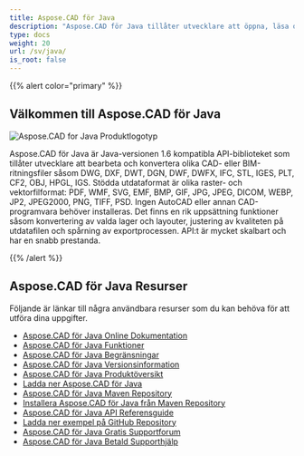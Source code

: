 ```yaml
---
title: Aspose.CAD för Java
description: "Aspose.CAD för Java tillåter utvecklare att öppna, läsa och bearbeta AutoCAD DWG, DXF, DWT och andra CAD- och BIM-filformat, såsom: DGN, DWF, DWFX, IFC, STL, IGES, PLT, CF2, OBJ, HPGL, IGS."
type: docs
weight: 20
url: /sv/java/
is_root: false
---
```


{{% alert color="primary" %}}

## **Välkommen till Aspose.CAD för Java**

![Aspose.CAD for Java Produktlogotyp](/cad/_assets/home_2.png)

Aspose.CAD för Java är Java-versionen 1.6 kompatibla API-biblioteket som tillåter utvecklare att bearbeta och konvertera olika CAD- eller BIM-ritningsfiler såsom DWG, DXF, DWT, DGN, DWF, DWFX, IFC, STL, IGES, PLT, CF2, OBJ, HPGL, IGS. Stödda utdataformat är olika raster- och vektorfilformat: PDF, WMF, SVG, EMF, BMP, GIF, JPG, JPEG, DICOM, WEBP, JP2, JPEG2000, PNG, TIFF, PSD. Ingen AutoCAD eller annan CAD-programvara behöver installeras.
Det finns en rik uppsättning funktioner såsom konvertering av valda lager och layouter, justering av kvaliteten på utdatafilen och spårning av exportprocessen. API:t är mycket skalbart och har en snabb prestanda.

{{% /alert %}}

## **Aspose.CAD för Java Resurser**

Följande är länkar till några användbara resurser som du kan behöva för att utföra dina uppgifter.

- [Aspose.CAD för Java Online Dokumentation](/sv/cad/java/)
- [Aspose.CAD för Java Funktioner](/sv/cad/java/product-overview/#advanced-api-features)
- [Aspose.CAD för Java Begränsningar](/sv/cad/java/product-overview/#not-yet-supported)
- [Aspose.CAD för Java Versionsinformation](https://releases.aspose.com/cad/java/release-notes/)
- [Aspose.CAD för Java Produktöversikt](https://products.aspose.com/cad/java/)
- [Ladda ner Aspose.CAD för Java](https://releases.aspose.com/cad/java/)
- [Aspose.CAD för Java Maven Repository](https://releases.aspose.com/java/repo/com/aspose/aspose-cad/)
- [Installera Aspose.CAD för Java från Maven Repository](/sv/cad/java/installation/)
- [Aspose.CAD för Java API Referensguide](https://reference.aspose.com/cad/java)
- [Ladda ner exempel på GitHub Repository](https://github.com/aspose-cad/Aspose.CAD-for-Java)
- [Aspose.CAD för Java Gratis Supportforum](https://forum.aspose.com/c/cad/19)
- [Aspose.CAD för Java Betald Supporthjälp](https://helpdesk.aspose.com/)
